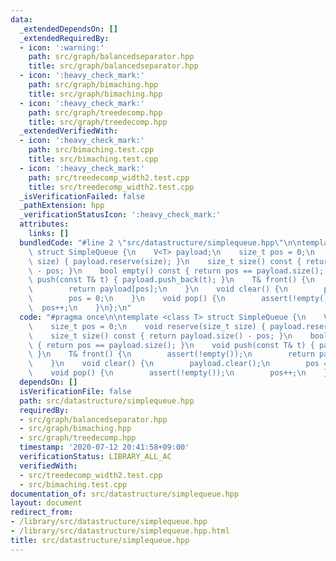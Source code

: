 ```yaml
---
data:
  _extendedDependsOn: []
  _extendedRequiredBy:
  - icon: ':warning:'
    path: src/graph/balancedseparator.hpp
    title: src/graph/balancedseparator.hpp
  - icon: ':heavy_check_mark:'
    path: src/graph/bimaching.hpp
    title: src/graph/bimaching.hpp
  - icon: ':heavy_check_mark:'
    path: src/graph/treedecomp.hpp
    title: src/graph/treedecomp.hpp
  _extendedVerifiedWith:
  - icon: ':heavy_check_mark:'
    path: src/bimaching.test.cpp
    title: src/bimaching.test.cpp
  - icon: ':heavy_check_mark:'
    path: src/treedecomp_width2.test.cpp
    title: src/treedecomp_width2.test.cpp
  _isVerificationFailed: false
  _pathExtension: hpp
  _verificationStatusIcon: ':heavy_check_mark:'
  attributes:
    links: []
  bundledCode: "#line 2 \"src/datastructure/simplequeue.hpp\"\n\ntemplate <class T>\
    \ struct SimpleQueue {\n    V<T> payload;\n    size_t pos = 0;\n    void reserve(size_t\
    \ size) { payload.reserve(size); }\n    size_t size() const { return payload.size()\
    \ - pos; }\n    bool empty() const { return pos == payload.size(); }\n    void\
    \ push(const T& t) { payload.push_back(t); }\n    T& front() {\n        assert(!empty());\n\
    \        return payload[pos];\n    }\n    void clear() {\n        payload.clear();\n\
    \        pos = 0;\n    }\n    void pop() {\n        assert(!empty());\n      \
    \  pos++;\n    }\n};\n"
  code: "#pragma once\n\ntemplate <class T> struct SimpleQueue {\n    V<T> payload;\n\
    \    size_t pos = 0;\n    void reserve(size_t size) { payload.reserve(size); }\n\
    \    size_t size() const { return payload.size() - pos; }\n    bool empty() const\
    \ { return pos == payload.size(); }\n    void push(const T& t) { payload.push_back(t);\
    \ }\n    T& front() {\n        assert(!empty());\n        return payload[pos];\n\
    \    }\n    void clear() {\n        payload.clear();\n        pos = 0;\n    }\n\
    \    void pop() {\n        assert(!empty());\n        pos++;\n    }\n};\n"
  dependsOn: []
  isVerificationFile: false
  path: src/datastructure/simplequeue.hpp
  requiredBy:
  - src/graph/balancedseparator.hpp
  - src/graph/bimaching.hpp
  - src/graph/treedecomp.hpp
  timestamp: '2020-07-12 20:41:58+09:00'
  verificationStatus: LIBRARY_ALL_AC
  verifiedWith:
  - src/treedecomp_width2.test.cpp
  - src/bimaching.test.cpp
documentation_of: src/datastructure/simplequeue.hpp
layout: document
redirect_from:
- /library/src/datastructure/simplequeue.hpp
- /library/src/datastructure/simplequeue.hpp.html
title: src/datastructure/simplequeue.hpp
---
```

